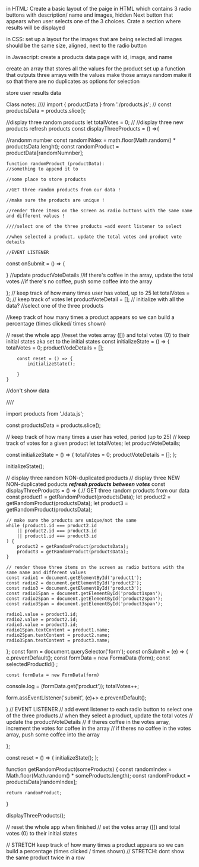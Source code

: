 in HTML:
Create a basic layout of the paige in HTML which contains 3 radio buttons with description/ name and images, hidden Next button that appears when user selects one of the 3 choices. 
Crate a section where results will be displayed 


in CSS: 
set up a layout for the images that are being selected 
all images should be the same size, aligned, next to the radio button 

in Javascript: 
create a products data page with id, image, and name

create an array that stores all the values for the product
set up a function that outputs three arrays with the values 
make those arrays random 
make it so that there are no duplicates as options for selection 

store user results data 


Class notes: 
////
import { productData } from './products.js';
// 
const productsData = products.slice();

//display three random products 
let totalVotes = 0;
// 
//display three new products  refresh products 
const displayThreeProducts = () =>{
   
   
   //randonm number 
    const randomINdex = math.floor(Math.random() * productsData.lenght);
    const randomProduct = productData[randomNumnber];
   

    function randomProduct (productData):
    //something to append it to 

    //some place to store products 

    //GET three random products from our data !

    //make sure the products are unique !

    //render three items on the screen as radio buttons with the same name and different values !

    ////select one of the three products =add event listener to select 

    //when selected a product, update the total votes and product vote details 

    //EVENT LISTENER 
const onSubmit = () => {

}
        //update productVoteDetails 
        //if there's coffee in the array, update the total votes 
        //if there's no coffee, push some coffee into the array 


};
// keep track of how many times user has voted, up to 25 
let totalVotes = 0;
// keep track of votes 
let productVoteDetail = [];
// initialize with all the data? 
//select one of the three products 

//keep track of how many times a product appears so we can build a percentage (times clicked/ times shown)

// reset the whole app 
    //reset the votes array ([]) and total votes (0) to their initial states aka set to the initial states 
    const initializeState = () => {
        totalVotes = 0;
        productVodeDetails = [];

        const reset = () => {
            initializeState();

        }
    }
//don't show data 




////


import products from './data.js';

const productsData = products.slice();

// keep track of how many times a user has voted, period (up to 25)
// keep track of votes for a given product
let totalVotes;
let productVoteDetails;


const initializeState = () => {
    totalVotes = 0;
    productVoteDetails = [];
};

initializeState();

// display three random NON-duplicated products
// display three NEW NON-duplicated poducts ***refresh products between votes***
const displayThreeProducts = () => {
    // GET three random products from our data
    const product1 = getRandomProduct(productsData);
    let product2 = getRandomProduct(productsData);
    let product3 = getRandomProduct(productsData);

    // make sure the products are unique/not the same
    while (product1.id === product2.id
        || product2.id === product3.id
        || product1.id === product3.id
    ) {
        product2 = getRandomProduct(productsData);
        product3 = getRandomProduct(productsData);
    }

    // render these three items on the screen as radio buttons with the same name and different values
    const radio1 = document.getElementById('product1');
    const radio2 = document.getElementById('product2');
    const radio3 = document.getElementById('product3');
    const radio1Span = document.getElementById('product1span');
    const radio2Span = document.getElementById('product2span');
    const radio3Span = document.getElementById('product3span');

    radio1.value = product1.id;
    radio2.value = product2.id;
    radio3.value = product3.id;
    radio1Span.textContent = product1.name;
    radio2Span.textContent = product2.name;
    radio3Span.textContent = product3.name;
};
const form = document.querySelector('form');
const onSubmit = (e) => {
    e.preventDefault();
    const formData = new FormaData (form);
    const selectedProductId()
;

    const formData = new FormData(form)
 console.log = (formData.get('product'));
 totalVotes++;

 



 form.assEventLIstener('submit', (e)+>
        e.preventDefault();


 )
    // EVENT LISTENER
    // add event listener to each radio button to select one of the three products
    // when they select a product, update the total votes
    // update the productVoteDetails
    // if theres coffee in the votes array, increment the votes for coffee in the array
    // if theres no coffee in the votes array, push some coffee into the array

};

const reset = () => {
    initializeState();
};

function getRandomProduct(someProducts) {
    const randomIndex = Math.floor(Math.random() * someProducts.length);
    const randomProduct = productsData[randomIndex];

    return randomProduct;
}

displayThreeProducts();

// reset the whole app when finished
    // set the votes array ([]) and total votes (0) to their initial states

// STRETCH keep track of how many times a product appears so we can build a percentage (times clicked / times shown)
// STRETCH: dont show the same product twice in a row
